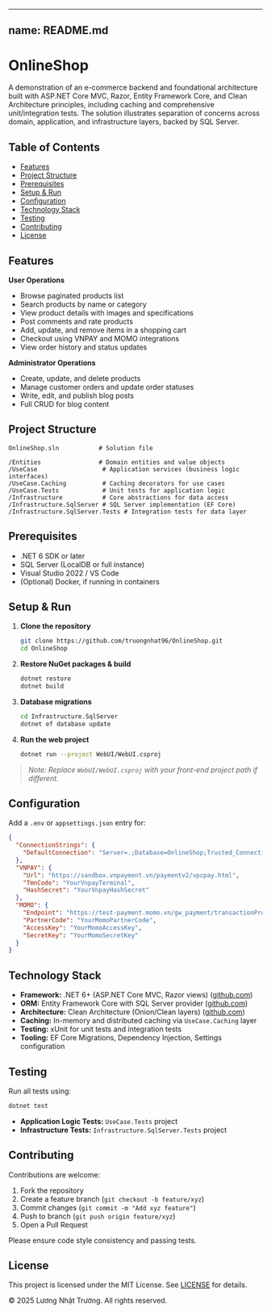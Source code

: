 ---

## name: README.md

# OnlineShop

A demonstration of an e-commerce backend and foundational architecture built with ASP.NET Core MVC, Razor, Entity Framework Core, and Clean Architecture principles, including caching and comprehensive unit/integration tests. The solution illustrates separation of concerns across domain, application, and infrastructure layers, backed by SQL Server.

## Table of Contents

* [Features](#features)
* [Project Structure](#project-structure)
* [Prerequisites](#prerequisites)
* [Setup & Run](#setup--run)
* [Configuration](#configuration)
* [Technology Stack](#technology-stack)
* [Testing](#testing)
* [Contributing](#contributing)
* [License](#license)

## Features

**User Operations**

* Browse paginated products list
* Search products by name or category
* View product details with images and specifications
* Post comments and rate products
* Add, update, and remove items in a shopping cart
* Checkout using VNPAY and MOMO integrations
* View order history and status updates

**Administrator Operations**

* Create, update, and delete products
* Manage customer orders and update order statuses
* Write, edit, and publish blog posts
* Full CRUD for blog content

## Project Structure

```
OnlineShop.sln           # Solution file

/Entities                # Domain entities and value objects
/UseCase                  # Application services (business logic interfaces)
/UseCase.Caching          # Caching decorators for use cases
/UseCase.Tests            # Unit tests for application logic
/Infrastructure           # Core abstractions for data access
/Infrastructure.SqlServer # SQL Server implementation (EF Core)
/Infrastructure.SqlServer.Tests # Integration tests for data layer
```

## Prerequisites

* .NET 6 SDK or later
* SQL Server (LocalDB or full instance)
* Visual Studio 2022 / VS Code
* (Optional) Docker, if running in containers

## Setup & Run

1. **Clone the repository**

   ```bash
   git clone https://github.com/truongnhat96/OnlineShop.git
   cd OnlineShop
   ```
2. **Restore NuGet packages & build**

   ```bash
   dotnet restore
   dotnet build
   ```
3. **Database migrations**

   ```bash
   cd Infrastructure.SqlServer
   dotnet ef database update
   ```
4. **Run the web project**

   ```bash
   dotnet run --project WebUI/WebUI.csproj
   ```

> *Note: Replace `WebUI/WebUI.csproj` with your front-end project path if different.*

## Configuration

Add a `.env` or `appsettings.json` entry for:

```json
{
  "ConnectionStrings": {
    "DefaultConnection": "Server=.;Database=OnlineShop;Trusted_Connection=True;"
  },
  "VNPAY": {
    "Url": "https://sandbox.vnpayment.vn/paymentv2/vpcpay.html",
    "TmnCode": "YourVnpayTerminal",
    "HashSecret": "YourVnpayHashSecret"
  },
  "MOMO": {
    "Endpoint": "https://test-payment.momo.vn/gw_payment/transactionProcessor",
    "PartnerCode": "YourMomoPartnerCode",
    "AccessKey": "YourMomoAccessKey",
    "SecretKey": "YourMomoSecretKey"
  }
}
```

## Technology Stack

* **Framework:** .NET 6+ (ASP.NET Core MVC, Razor views)  ([github.com](https://github.com/truongnhat96/OnlineShop))
* **ORM:** Entity Framework Core with SQL Server provider  ([github.com](https://github.com/truongnhat96/OnlineShop))
* **Architecture:** Clean Architecture (Onion/Clean layers)  ([github.com](https://github.com/truongnhat96/OnlineShop))
* **Caching:** In-memory and distributed caching via `UseCase.Caching` layer
* **Testing:** xUnit for unit tests and integration tests
* **Tooling:** EF Core Migrations, Dependency Injection, Settings configuration

## Testing

Run all tests using:

```bash
dotnet test
```

* **Application Logic Tests:** `UseCase.Tests` project
* **Infrastructure Tests:** `Infrastructure.SqlServer.Tests` project

## Contributing

Contributions are welcome:

1. Fork the repository
2. Create a feature branch (`git checkout -b feature/xyz`)
3. Commit changes (`git commit -m "Add xyz feature"`)
4. Push to branch (`git push origin feature/xyz`)
5. Open a Pull Request

Please ensure code style consistency and passing tests.

## License

This project is licensed under the MIT License. See [LICENSE](LICENSE) for details.

© 2025 Lương Nhật Trường. All rights reserved.
